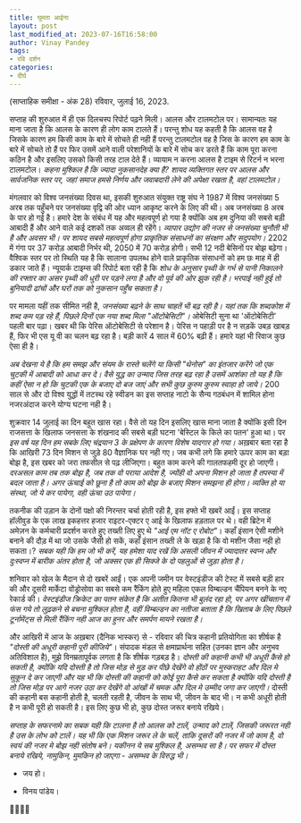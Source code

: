 ```yaml
---
title: घूमता आईना
layout: post
last_modified_at: 2023-07-16T16:58:00
author: Vinay Pandey
tags:
- रवि दर्शन
categories:
- दीर्घ
---
```

(साप्ताहिक समीक्षा - अंक 28)
रविवार, जुलाई 16, 2023.

सप्ताह की शुरुआत में ही एक दिलचस्प रिपोर्ट पढ़ने मिली। आलस और टालमटोल पर। सामान्यतः यह माना जाता है कि आलस के कारण ही लोग काम टालते हैं। परन्तु शोध यह कहती है कि आलस वह है जिसके कारण हम किसी काम के बारे में सोचते ही नही हैं परन्तु टालमटोल वह है जिस के कारण हम काम के बारे में सोचते तो हैं पर फिर उसमें आने वाली परेशानियों के बारे में सोच कर डरते हैं कि काम पूरा करना कठिन है और इसलिए उसको किसी तरह टाल देते हैं।  व्यायाम न करना आलस है टाइम से रिटर्न न भरना टालमटोल। *कहना मुश्किल है कि ज्यादा नुकसानदेह क्या है? शायद व्यक्तिगत स्तर पर आलस और सार्वजनिक स्तर पर, जहां समाज हमसे निर्णय और जवाबदारी लेने की अपेक्षा रखता है, वहां टालमटोल।*

मंगलवार को विश्व जनसंख्या दिवस था, इसकी शुरुआत संयुक्त राष्ट्र संघ ने 1987 में विश्व जनसंख्या 5 अरब तक पहुँचने पर जनसंख्या वृद्वि की ओर ध्यान आकृष्ट करने के लिए की थी। अब जनसंख्या 8 अरब के पार हो गई है। हमारे देश के संबंध में यह और महत्वपूर्ण हो गया है क्योंकि अब हम दुनिया की सबसे बड़ी आबादी हैं और आने वाले कई दशकों तक अव्वल ही रहेंगे। *व्यापार उद्योग की नजर से जनसंख्या चुनौती भी है और अवसर भी। पर शायद सबसे महत्वपूर्ण होगा प्राकृतिक संसाधनों का संरक्षण और सदुपयोग।* 2202 में गंगा पर 37 करोड़ आबादी निर्भर थी, 2050 में 70 करोड़ होगी। सभी 12 नदी बेसिनों पर बोझ बढ़ेगा। वैश्विक स्तर पर तो स्थिति यह है कि सालाना उपलब्ध होने वाले प्राकृतिक संसाधनों को हम छः माह में ही डकार जाते हैं। न्यूयार्क टाइम्स की रिपोर्ट बता रही है कि *शोध के अनुसार पृथ्वी के गर्भ से पानी निकालने की रफ्तार का असर पृथ्वी की धुरी पर पड़ने लगा है और वो पूर्व की ओर झुक रही है। भरपाई नही हुई तो बुनियादी ढांचों और घरों तक को नुकसान पहुँच सकता है।* 

पर मामला यहीं तक सीमित नही है, *जनसंख्या बढ़ने के साथ चाहतें भी बढ़ रही है। यहां तक कि शब्दकोश में शब्द कम पड़ रहे हैं, पिछले दिनों एक नया शब्द मिला "ऑटोबेसिटी"।* ओबेसिटी सुना था 'ऑटोबेसिटी' पहली बार पढ़ा। खबर थी कि पेरिस ऑटोबेसिटी से परेशान है। पेरिस न पहाड़ी पर है न सड़कें उबड़ खाबड़ हैं, फिर भी एस यू वी का चलन बढ़ रहा है। बड़ी कारें 4 साल में 60% बढ़ी हैं। हमारे यहां भी रिवाज कुछ ऐसा ही है। 

*अब देखना ये है कि हम समझ और संयम के रास्ते चलेंगे या किसी "थेनोस" का इंतजार करेंगे जो एक चुटकी में आबादी को आधा कर दे। वैसे युद्ध का उन्माद जिस तरह बढ़ रहा है उसमें आशंका तो यह है कि कहीं ऐसा न हो कि चुटकी एक के बजाए दो बज जाएं और सभी कुछ कुरुम कुरुम स्वाहा हो जाये।* 200 साल से और दो विश्व युद्धों में तटस्थ रहे स्वीडन का इस सप्ताह नाटो के सैन्य गठबंधन में शामिल होना नजरअंदाज करने योग्य घटना नही है। 

शुक्रवार 14 जुलाई का दिन बहुत खास रहा। वैसे तो यह दिन इसलिए खास माना जाता है क्योंकि इसी दिन राजसत्ता के खिलाफ जनसत्ता के शंखनाद की सबसे बड़ी घटना 'बेस्टिल के किले का पतन' हुआ था। पर *इस वर्ष यह दिन हम सबके लिए चंद्रयान 3 के प्रक्षेपण के कारण विशेष यादगार हो गया।* अख़बार बता रहा है कि आखिरी 73 दिन मिशन से जुड़े 80 वैज्ञानिक घर नही गए। जब कभी लगे कि हमारे ऊपर काम का बड़ा बोझ है, इस खबर को जरा तफसील से पढ़ लीजिएगा। बहुत काम करने की गालतफहमी दूर हो जाएगी। *दरअसल काम तब तक बोझ है, जब तक वो पराया आदेश है, ज्योंही वो अपना मिशन हो जाता है तपस्या में बदल जाता है। अगर ऊंचाई को छूना है तो काम को बोझ के बजाए मिशन समझना ही होगा।  व्यक्ति हो या संस्था, जो ये कर पायेगा, वही ऊंचा उठ पायेगा।*

तकनीक की उड़ान के दोनों पक्षो की निरन्तर चर्चा होती रही है, इस हफ्ते भी खबरें आईं। इस सप्ताह हॉलीवुड के एक लाख इकहत्तर हजार राइटर-एक्टर ए आई के खिलाफ हड़ताल पर थे। वही ब्रिटेन में अमेज़न के कर्मचारी प्रदर्शन करते हुए तख्ती लिए हुए थे _"आई एम नॉट ए रोबोट"_। कहाँ इंसान ऐसी मशीने बनाने की दौड़ में था जो उसके जैसी हो सकें, कहाँ इंसान तख्ती ले के खड़ा है कि वो मशीन जैसा नही हो सकता।? *सबक यही कि हम जो भी करें, यह हमेशा याद रखें कि असली जीवन में ज्यादातर स्वप्न और दुःस्वप्न में बारीक अंतर होता है, जो अक्सर एक ही सिक्जे के दो पहलुओं से जुड़ा होता है।*

शनिवार को खेल के मैदान से दो खबरें आईं। एक अपनी जमीन पर वेस्टइंडीज की टेस्ट में सबसे बड़ी हार की और दूसरी मार्केटा वोंड्रोसोवा का सबसे कम रैंकिंग होते हुए महिला एकल विम्बल्डन चैंपियन बनने के नए रेकार्ड की। *वेस्टइंडीज क्रिकेट का पतन संकेत है कि अतीत कितना भी बुलंद रहा हो, पर अगर खींचतान में फंस गये तो लुढ़कने से बचना मुश्किल होता है, वहीं विम्बल्डन का नतीजा बताता है कि खिताब के लिए पिछले टूर्नामेंट्स से मिली रैंकिंग नही आज का हुनर और समर्पण मायने रखता है।*

और आखिरी में आज के अख़बार (दैनिक भास्कर) से - रविवार की चित्र  कहानी प्रतियोगिता का शीर्षक है _"दोस्ती की अधूरी कहानी पूरी कीजिये"_। संपादक मंडल से क्षमाप्रार्थना सहित (उनका ज्ञान और अनुभव अतिविशाल है), मुझे विनम्रतापूर्वक लगता है कि शीर्षक गड़बड़ है। *दोस्ती की कहानी कभी भी अधूरी कैसे हो सकती है, क्योंकि यदि दोस्ती है तो जिस मोड़ से मुड़ कर पीछे देखेंगे वो होंठों पर मुस्कराहट और दिल मे सुकून दे कर जाएगी और यह भी कि दोस्ती की कहानी को कोई पूरा कैसे कर सकता है क्योंकि यदि दोस्ती है तो जिस मोड़ पर आगे नजर उठा कर देखेंगे वो आंखों में चमक और दिल मे उम्मीद जगा कर जाएगी।* दोस्ती की कहानी बस कहानी होती है, चलती रहती है, जीवन के साथ भी, जीवन के बाद भी। न कभी अधूरी होती है न कभी पूरी हो सकती है। इस लिए कुछ भी हो, कुछ दोस्त जरूर बनाये रखिये।

*सप्ताह के सफरनामे का सबक यही कि टालना है तो आलस को टालें, उन्माद को टालें, जिसकी जरूरत नही है उस के लोभ को टालें। यह भी कि एक मिशन जरूर ले के चलें, ताकि दूसरों की नजर में जो काम है, वो स्वयं की नजर मे बोझ नही संतोष बने। यकीनन ये सब मुश्किल है, असम्भव सा है। पर सफर में दोस्त बनाये रखिये, नामुकिन, मुमकिन हो जाएगा - असम्भव के विरुद्ध भी।*

- जय हो।

- विनय पांडेय।

🙏🌷🌷🙏


